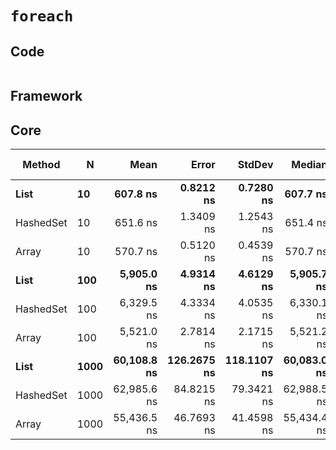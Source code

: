# `foreach`

## Code
```csharp

```

## Framework

## Core
|    Method |    N |        Mean |       Error |      StdDev |      Median |         Min |         Max | Rank |  Gen 0 | Gen 1 | Gen 2 | Allocated |
|---------- |----- |------------:|------------:|------------:|------------:|------------:|------------:|-----:|-------:|------:|------:|----------:|
|      **List** |   **10** |    **607.8 ns** |   **0.8212 ns** |   **0.7280 ns** |    **607.7 ns** |    **606.8 ns** |    **609.4 ns** |    **2** |      **-** |     **-** |     **-** |         **-** |
| HashedSet |   10 |    651.6 ns |   1.3409 ns |   1.2543 ns |    651.4 ns |    649.5 ns |    653.7 ns |    3 | 0.0076 |     - |     - |      40 B |
|     Array |   10 |    570.7 ns |   0.5120 ns |   0.4539 ns |    570.7 ns |    570.0 ns |    571.4 ns |    1 |      - |     - |     - |         - |
|      **List** |  **100** |  **5,905.0 ns** |   **4.9314 ns** |   **4.6129 ns** |  **5,905.7 ns** |  **5,896.0 ns** |  **5,913.1 ns** |    **5** |      **-** |     **-** |     **-** |         **-** |
| HashedSet |  100 |  6,329.5 ns |   4.3334 ns |   4.0535 ns |  6,330.1 ns |  6,321.6 ns |  6,334.9 ns |    6 | 0.0076 |     - |     - |      40 B |
|     Array |  100 |  5,521.0 ns |   2.7814 ns |   2.1715 ns |  5,521.2 ns |  5,517.3 ns |  5,525.5 ns |    4 |      - |     - |     - |         - |
|      **List** | **1000** | **60,108.8 ns** | **126.2675 ns** | **118.1107 ns** | **60,083.0 ns** | **59,962.4 ns** | **60,361.0 ns** |    **8** |      **-** |     **-** |     **-** |         **-** |
| HashedSet | 1000 | 62,985.6 ns |  84.8215 ns |  79.3421 ns | 62,988.5 ns | 62,854.5 ns | 63,102.8 ns |    9 |      - |     - |     - |      40 B |
|     Array | 1000 | 55,436.5 ns |  46.7693 ns |  41.4598 ns | 55,434.4 ns | 55,368.6 ns | 55,499.7 ns |    7 |      - |     - |     - |         - |
